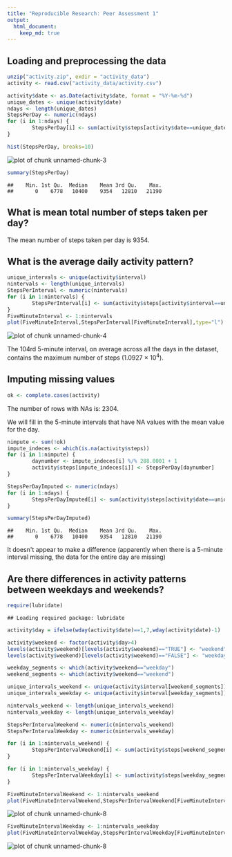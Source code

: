 ```yaml
---
title: "Reproducible Research: Peer Assessment 1"
output: 
  html_document:
    keep_md: true
---
```



## Loading and preprocessing the data


```r
unzip("activity.zip", exdir = "activity_data")
activity <- read.csv("activity_data/activity.csv")
```


```r
activity$date <- as.Date(activity$date, format = "%Y-%m-%d")
unique_dates <- unique(activity$date)
ndays <- length(unique_dates)
StepsPerDay <- numeric(ndays)
for (i in 1:ndays) {
        StepsPerDay[i] <- sum(activity$steps[activity$date==unique_dates[i]], na.rm=TRUE)
}
```


```r
hist(StepsPerDay, breaks=10)
```

![plot of chunk unnamed-chunk-3](assets/fig/unnamed-chunk-3-1.png) 

```r
summary(StepsPerDay)
```

```
##    Min. 1st Qu.  Median    Mean 3rd Qu.    Max. 
##       0    6778   10400    9354   12810   21190
```

## What is mean total number of steps taken per day?

The mean number of steps taken per day is 9354.

## What is the average daily activity pattern?


```r
unique_intervals <- unique(activity$interval)
nintervals <- length(unique_intervals)
StepsPerInterval <- numeric(nintervals)
for (i in 1:nintervals) {
        StepsPerInterval[i] <- sum(activity$steps[activity$interval==unique_intervals[i]], na.rm=TRUE)
}
FiveMinuteInterval <- 1:nintervals
plot(FiveMinuteInterval,StepsPerInterval[FiveMinuteInterval],type="l")
```

![plot of chunk unnamed-chunk-4](assets/fig/unnamed-chunk-4-1.png) 

The 104rd 5-minute interval, on average across all the 
days in the dataset, contains the maximum number of steps (1.0927 &times; 10<sup>4</sup>).

## Imputing missing values


```r
ok <- complete.cases(activity)
```

The number of rows with NAs is: 2304.

We will fill in the 5-minute intervals that have NA values with the mean value for the day.

```r
nimpute <- sum(!ok)
impute_indeces <- which(is.na(activity$steps))
for (i in 1:nimpute) {
        daynumber <- impute_indeces[i] %/% 288.0001 + 1
        activity$steps[impute_indeces[i]] <- StepsPerDay[daynumber]
}

StepsPerDayImputed <- numeric(ndays)
for (i in 1:ndays) {
        StepsPerDayImputed[i] <- sum(activity$steps[activity$date==unique_dates[i]], na.rm=TRUE)
}

summary(StepsPerDayImputed)
```

```
##    Min. 1st Qu.  Median    Mean 3rd Qu.    Max. 
##       0    6778   10400    9354   12810   21190
```
It doesn't appear to make a difference (apparently when there is a 5-minute interval missing, the
data for the entire day are missing)


## Are there differences in activity patterns between weekdays and weekends?



```r
require(lubridate)
```

```
## Loading required package: lubridate
```

```r
activity$day = ifelse(wday(activity$date)==1,7,wday(activity$date)-1)

activity$weekend <- factor(activity$day>4)
levels(activity$weekend)[levels(activity$weekend)=="TRUE"] <- "weekend"
levels(activity$weekend)[levels(activity$weekend)=="FALSE"] <- "weekday"
```



```r
weekday_segments <- which(activity$weekend=="weekday")
weekend_segments <- which(activity$weekend=="weekend")

unique_intervals_weekend <- unique(activity$interval[weekend_segments])
unique_intervals_weekday <- unique(activity$interval[weekday_segments])

nintervals_weekend <- length(unique_intervals_weekend)
nintervals_weekday <- length(unique_intervals_weekday)

StepsPerIntervalWeekend <- numeric(nintervals_weekend)
StepsPerIntervalWeekday <- numeric(nintervals_weekday)

for (i in 1:nintervals_weekend) {
        StepsPerIntervalWeekend[i] <- sum(activity$steps[weekend_segments[i]])
}

for (i in 1:nintervals_weekday) {
        StepsPerIntervalWeekday[i] <- sum(activity$steps[weekday_segments[i]])
}

FiveMinuteIntervalWeekend <- 1:nintervals_weekend
plot(FiveMinuteIntervalWeekend,StepsPerIntervalWeekend[FiveMinuteIntervalWeekend],type="l")
```

![plot of chunk unnamed-chunk-8](assets/fig/unnamed-chunk-8-1.png) 

```r
FiveMinuteIntervalWeekday <- 1:nintervals_weekday
plot(FiveMinuteIntervalWeekday,StepsPerIntervalWeekday[FiveMinuteIntervalWeekday],type="l")
```

![plot of chunk unnamed-chunk-8](assets/fig/unnamed-chunk-8-2.png) 
